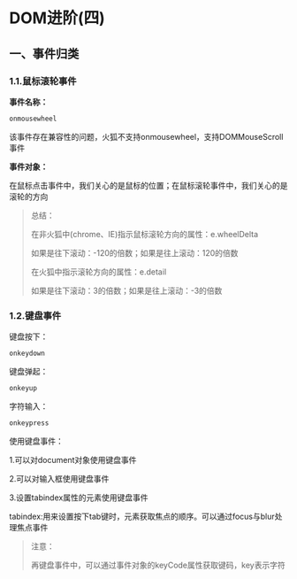 # DOM进阶(四)

## 一、事件归类

### 1.1.鼠标滚轮事件

**事件名称：**

```js
onmousewheel
```

该事件存在兼容性的问题，火狐不支持onmousewheel，支持DOMMouseScroll事件

**事件对象：**

在鼠标点击事件中，我们关心的是鼠标的位置；在鼠标滚轮事件中，我们关心的是滚轮的方向

> 总结：
>
> 在非火狐中(chrome、IE)指示鼠标滚轮方向的属性：e.wheelDelta
>
> 如果是往下滚动：-120的倍数；如果是往上滚动：120的倍数
>
> 在火狐中指示滚轮方向的属性：e.detail
>
> 如果是往下滚动：3的倍数；如果是往上滚动：-3的倍数

### 1.2.键盘事件

键盘按下：

```js
onkeydown
```

键盘弹起：

```js
onkeyup
```

字符输入：

```js
onkeypress
```

使用键盘事件：

1.可以对document对象使用键盘事件

2.可以对输入框使用键盘事件

3.设置tabindex属性的元素使用键盘事件

tabindex:用来设置按下tab键时，元素获取焦点的顺序。可以通过focus与blur处理焦点事件

> 注意：
>
> 再键盘事件中，可以通过事件对象的keyCode属性获取键码，key表示字符
